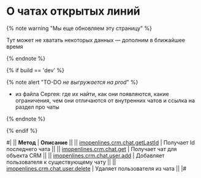# О чатах открытых линий

{% note warning "Мы еще обновляем эту страницу" %}

Тут может не хватать некоторых данных — дополним в ближайшее время

{% endnote %}

{% if build == 'dev' %}

{% note alert "TO-DO _не выгружается на prod_" %}

- из файла Сергея: где их найти, как они появляются, какие ограничения, чем они отличаются от внутренних чатов и ссылка на раздел про чаты

{% endnote %}

{% endif %}

#|
|| **Метод** | **Описание** ||
|| [imopenlines.crm.chat.getLastId](./imopenlines-crm-chat-get-last-id.md) | Получает Id последнего чата ||
|| [imopenlines.crm.chat.get](./imopenlines-crm-chat-get.md) | Получает чат для объекта CRM ||
|| [imopenlines.crm.chat.user.add](./imopenlines-crm-chat-user-add.md) | Добавляет пользователя к существующему чату ||
|| [imopenlines.crm.chat.user.delete](./imopenlines-crm-chat-user-delete.md) | Удаляет пользователя из чата ||
|#
